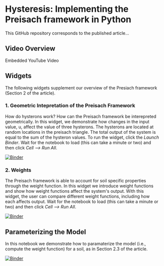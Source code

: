 # Hysteresis: Implementing the Preisach framework in Python

This GitHub repository corresponds to the published article...

## Video Overview

Embedded YouTube Video

## Widgets

The following widgets supplement our overview of the Presiach framework (Section 2 of the article).

### 1. Geometric Intepretation of the Preisach Framework
How do hysterons work? How can the Preisach framework be interepreted geometrically. In this widget, we demonstrate how changes in the input value, u, affect the value of three hysterons. The hysterons are located at random locations in the preisach triangle. The total output of the system is equal to the sum of the hysteron values. To run the widget, click the <em>Launch Binder</em>. Wait for the notebook to load (this can take a minute or two) and then click <em>Cell --> Run All</em>.

[![Binder](https://mybinder.org/badge_logo.svg)](https://mybinder.org/v2/gh/yairmau/hysteresis-python/master?filepath=Hysteron%20Widget.ipynb)  
  

### 2. Weights
The Preisach framework is able to account for soil specific properties through the weight function. In this widget we introduce weight functions and show how weight functions affect the system's output. With this widget, the user can compare different weight functions, including how each affects output. Wait for the notebook to load (this can take a minute or two) and then click <em>Cell --> Run All</em>.

[![Binder](https://mybinder.org/badge_logo.svg)](https://mybinder.org/v2/gh/yairmau/hysteresis-python/master?filepath=Weights%20Widget.ipynb)

  


## Parameterizing the Model  
In this notebook we demonstrate how to paramaterize the model (i.e., compute the weight function) for a soil, as in Section 2.3 of the article.

[![Binder](https://mybinder.org/badge_logo.svg)](https://mybinder.org/v2/gh/yairmau/hysteresis-python/master?filepath=Parameterized%20Model%20(1).ipynb)


